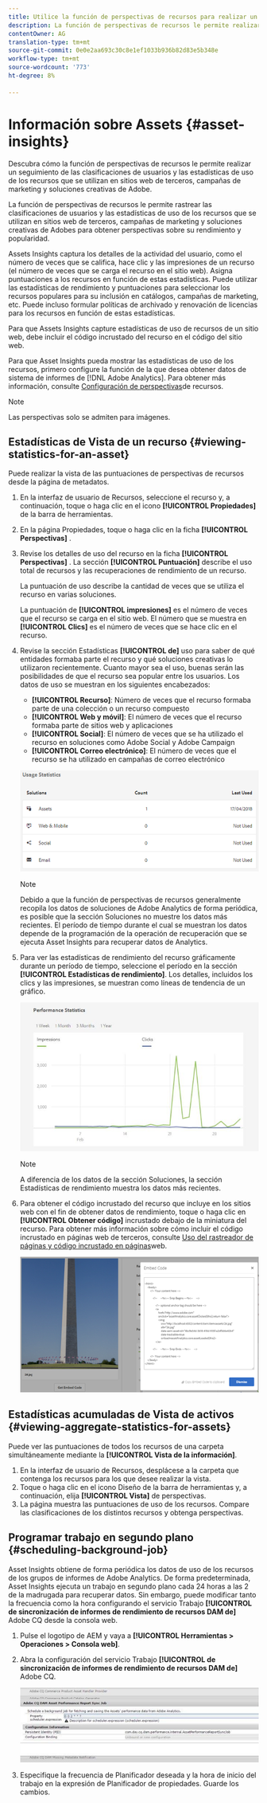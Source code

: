 ```yaml
---
title: Utilice la función de perspectivas de recursos para realizar un seguimiento del uso de las imágenes
description: La función de perspectivas de recursos le permite realizar un seguimiento de las clasificaciones de usuarios y las estadísticas de uso de las imágenes que se utilizan en sitios web de terceros, campañas de marketing y soluciones creativas de Adobes.
contentOwner: AG
translation-type: tm+mt
source-git-commit: 0e0e2aa693c30c8e1ef1033b936b82d83e5b348e
workflow-type: tm+mt
source-wordcount: '773'
ht-degree: 8%

---
```



# Información sobre Assets {#asset-insights}

Descubra cómo la función de perspectivas de recursos le permite realizar un seguimiento de las clasificaciones de usuarios y las estadísticas de uso de los recursos que se utilizan en sitios web de terceros, campañas de marketing y soluciones creativas de Adobe.

La función de perspectivas de recursos le permite rastrear las clasificaciones de usuarios y las estadísticas de uso de los recursos que se utilizan en sitios web de terceros, campañas de marketing y soluciones creativas de Adobes para obtener perspectivas sobre su rendimiento y popularidad.

Assets Insights captura los detalles de la actividad del usuario, como el número de veces que se califica, hace clic y las impresiones de un recurso (el número de veces que se carga el recurso en el sitio web). Asigna puntuaciones a los recursos en función de estas estadísticas. Puede utilizar las estadísticas de rendimiento y puntuaciones para seleccionar los recursos populares para su inclusión en catálogos, campañas de marketing, etc. Puede incluso formular políticas de archivado y renovación de licencias para los recursos en función de estas estadísticas.

Para que Assets Insights capture estadísticas de uso de recursos de un sitio web, debe incluir el código incrustado del recurso en el código del sitio web.

Para que Asset Insights pueda mostrar las estadísticas de uso de los recursos, primero configure la función de la que desea obtener datos de sistema de informes de [!DNL Adobe Analytics]. Para obtener más información, consulte [Configuración de perspectivas](touch-ui-configuring-asset-insights.md)de recursos.

>[!NOTE]
>
>Las perspectivas solo se admiten para imágenes.

## Estadísticas de Vista de un recurso {#viewing-statistics-for-an-asset}

Puede realizar la vista de las puntuaciones de perspectivas de recursos desde la página de metadatos.

1. En la interfaz de usuario de Recursos, seleccione el recurso y, a continuación, toque o haga clic en el icono **[!UICONTROL Propiedades]** de la barra de herramientas.
1. En la página Propiedades, toque o haga clic en la ficha **[!UICONTROL Perspectivas]** .
1. Revise los detalles de uso del recurso en la ficha **[!UICONTROL Perspectivas]** . La sección **[!UICONTROL Puntuación]** describe el uso total de recursos y las recuperaciones de rendimiento de un recurso.

   La puntuación de uso describe la cantidad de veces que se utiliza el recurso en varias soluciones.

   La puntuación de **[!UICONTROL impresiones]** es el número de veces que el recurso se carga en el sitio web. El número que se muestra en **[!UICONTROL Clics]** es el número de veces que se hace clic en el recurso.

1. Revise la sección Estadísticas **[!UICONTROL de]** uso para saber de qué entidades formaba parte el recurso y qué soluciones creativas lo utilizaron recientemente. Cuanto mayor sea el uso, buenas serán las posibilidades de que el recurso sea popular entre los usuarios. Los datos de uso se muestran en los siguientes encabezados:

   * **[!UICONTROL Recurso]**: Número de veces que el recurso formaba parte de una colección o un recurso compuesto
   * **[!UICONTROL Web y móvil]**: El número de veces que el recurso formaba parte de sitios web y aplicaciones
   * **[!UICONTROL Social]**: El número de veces que se ha utilizado el recurso en soluciones como Adobe Social y Adobe Campaign
   * **[!UICONTROL Correo electrónico]**: El número de veces que el recurso se ha utilizado en campañas de correo electrónico

   ![usage_statistics](assets/usage_statistics.png)

   >[!NOTE]
   >
   >Debido a que la función de perspectivas de recursos generalmente recopila los datos de soluciones de Adobe Analytics de forma periódica, es posible que la sección Soluciones no muestre los datos más recientes. El período de tiempo durante el cual se muestran los datos depende de la programación de la operación de recuperación que se ejecuta Asset Insights para recuperar datos de Analytics.

1. Para ver las estadísticas de rendimiento del recurso gráficamente durante un período de tiempo, seleccione el período en la sección **[!UICONTROL Estadísticas de rendimiento]**. Los detalles, incluidos los clics y las impresiones, se muestran como líneas de tendencia de un gráfico.

   ![climage_1-3](assets/chlimage_1-3.jpeg)

   >[!NOTE]
   >
   >A diferencia de los datos de la sección Soluciones, la sección Estadísticas de rendimiento muestra los datos más recientes.

1. Para obtener el código incrustado del recurso que incluye en los sitios web con el fin de obtener datos de rendimiento, toque o haga clic en **[!UICONTROL Obtener código]** incrustado debajo de la miniatura del recurso. Para obtener más información sobre cómo incluir el código incrustado en páginas web de terceros, consulte [Uso del rastreador de páginas y código incrustado en páginas](touch-ui-using-page-tracker.md)web.

   ![chlimage_1-303](assets/chlimage_1-303.png)

## Estadísticas acumuladas de Vista de activos {#viewing-aggregate-statistics-for-assets}

Puede ver las puntuaciones de todos los recursos de una carpeta simultáneamente mediante la **[!UICONTROL Vista de la información]**.

1. En la interfaz de usuario de Recursos, desplácese a la carpeta que contenga los recursos para los que desee realizar la vista.
1. Toque o haga clic en el icono Diseño de la barra de herramientas y, a continuación, elija **[!UICONTROL Vista]** de perspectivas.
1. La página muestra las puntuaciones de uso de los recursos. Compare las clasificaciones de los distintos recursos y obtenga perspectivas.

## Programar trabajo en segundo plano {#scheduling-background-job}

Asset Insights obtiene de forma periódica los datos de uso de los recursos de los grupos de informes de Adobe Analytics. De forma predeterminada, Asset Insights ejecuta un trabajo en segundo plano cada 24 horas a las 2 de la madrugada para recuperar datos. Sin embargo, puede modificar tanto la frecuencia como la hora configurando el servicio Trabajo **[!UICONTROL de sincronización de informes de rendimiento de recursos DAM de]** Adobe CQ desde la consola web.

1. Pulse el logotipo de AEM y vaya a **[!UICONTROL Herramientas > Operaciones > Consola web]**.
1. Abra la configuración del servicio Trabajo **[!UICONTROL de sincronización de informes de rendimiento de recursos DAM de]** Adobe CQ.

   ![chlimage_1-304](assets/chlimage_1-304.png)

1. Especifique la frecuencia de Planificador deseada y la hora de inicio del trabajo en la expresión de Planificador de propiedades. Guarde los cambios.
